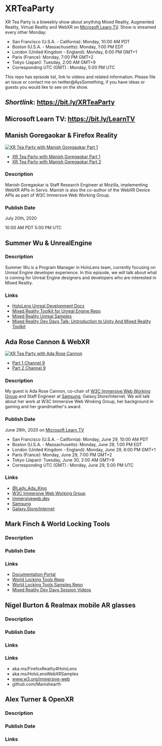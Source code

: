# XRTeaParty

XR Tea Party is a biweekly show about anything Mixed Reality, Augmented Reality, Virtual Reality and WebXR on [Microsoft Learn TV](https://bit.ly/LearnTV). Show is streamed every other Monday:

 - San Francisco (U.S.A. - California): Monday, 10:00 AM PDT
 - Boston (U.S.A. - Massachusetts): Monday, 1:00 PM EDT
 - London (United Kingdom - England): Monday, 6:00 PM GMT+1
 - Paris (France): Monday, 7:00 PM GMT+2
 - Tokyo (Japan): Tuesday, 2:00 AM GMT+9
 - Corresponding UTC (GMT) : Monday, 5:00 PM UTC

This repo has episode list, link to videos and related information. Please file an issue or contact me on twitter@AysSomething, if you have ideas or guests you would like to see on the show. 

## *Shortlink*: https://bit.ly/XRTeaParty
## Microsoft Learn TV: https://bit.ly/LearnTV


## Manish Goregaokar & Firefox Reality

[![XR Tea Party with Manish Goregaokar Part 1](http://img.youtube.com/vi/CDIPBFPsqYQ/0.jpg)](http://www.youtube.com/watch?v=CDIPBFPsqYQ)
- [XR Tea Party with Manish Goregaokar Part 1](https://channel9.msdn.com/Shows/LearnTV/XR-Tea-Party-Manish-Goregaokar-from-Firefox-Reality-Part-1?WT.mc_id=github-xrteaparty-ayyonet)
- [XR Tea Party with Manish Goregaokar Part 2](https://channel9.msdn.com/Shows/LearnTV/XR-Tea-Party-Manish-Goregaokar-from-Firefox-Reality-Part-2?WT.mc_id=github-xrteaparty-ayyonet)

### Description

Manish Goregaokar is Staff Research Engineer at Mozilla, implementing WebXR APIs in Servo. Manish is also the co-author of the WebXR Device APIs as part of W3C Immersive Web Working Group.

### Publish Date

July 20th, 2020

10:00 AM PDT
5:00 PM UTC


## Summer Wu & UnrealEngine

### Description

Summer Wu is a Program Manager in HoloLens team, currently focusing on Unreal Engine developer experience. In this episode, we will talk about what is coming for Unreal Engine designers and developers who are interested in Mixed Reality.

### Links

- [HoloLens Unreal Development Docs](http://bit.ly/HoloLensUnrealDev)
- [Mixed Reality Toolkit for Unreal Engine Repo](https://bit.ly/UnrealMRTKRepo)
- [Mixed Reality Unreal Samples](https://bit.ly/MixedRealityUnrealSamples)
- [Mixed Reality Dev Days Talk: Untroduction to Unity And Mixed Reality Toolkit](https://channel9.msdn.com/Shows/Docs-Mixed-Reality/Intro-to-Unreal--MRTK-for-HoloLens-2?WT.mc_id=github-xrteaparty-ayyonet)

## Ada Rose Cannon & WebXR 

[![XR Tea Party with Ada Rose Cannon](http://img.youtube.com/vi/nTK0_9rkHBE/0.jpg)](http://www.youtube.com/watch?v=nTK0_9rkHBE)
- [Part 1 Channel 9](https://channel9.msdn.com/Shows/LearnTV/XR-Tea-Party-Ada-Rose-Cannon--WebXR-Part-1)
- [Part 2 Channel 9](https://channel9.msdn.com/Shows/LearnTV/XR-Tea-Party-Ada-Rose-Cannon--WebXR-Part-2)

### Description

My guest is Ada Rose Cannon, co-chair of [W3C Immersive Web Working Group](www.w3.org/immersive-web/) and Staff Engineer at [Samsung](SamsungInter.net), Galaxy.Store/Internet. We will talk about her work at W3C Immersive Web Wroking Group, her background in gaming and her grandmather's award. 

### Publish Date

June 29th, 2020 on [Microsoft Learn TV](https://bit.ly/LearnTV)

 - San Francisco (U.S.A. - California): Monday, June 29, 10:00 AM PDT
 - Boston (U.S.A. - Massachusetts): Monday, June 29, 1:00 PM EDT
 - London (United Kingdom - England): Monday, June 29, 6:00 PM GMT+1
 - Paris (France): Monday, June 29, 7:00 PM GMT+2
 - Tokyo (Japan): Tuesday, June 30, 2:00 AM GMT+9
 - Corresponding UTC (GMT) : Monday, June 29, 5:00 PM UTC

### Links

- [@Lady_Ada_King](https://twitter.com/Lady_Ada_King) 
- [W3C Immersive Web Working Group](www.w3.org/immersive-web/)
- [immersiveweb.dev](https://immersiveweb.dev/)
- [Samsung](SamsungInter.net)
- [Galaxy.Store/Internet](Galaxy.Store/Internet)

## Mark Finch & World Locking Tools

### Description
### Publish Date
### Links

- [Documentation Portal](https://microsoft.github.io/MixedReality-WorldLockingTools-Unity/README.html)
- [World Locking Tools Repo](https://github.com/microsoft/MixedReality-WorldLockingTools-Unity)
- [World Locking Tools Samples Repo](https://github.com/microsoft/MixedReality-WorldLockingTools-Samples)
- [Mixed Reality Dev Days Session Videos](https://aka.ms/AA8lj77)

## Nigel Burton & Realmax mobile AR glasses

### Description
### Publish Date
### Links

### Links

* aka.ms/FirefoxReality4HoloLens
* aka.ms/HoloLensWebXRSamples
* www.w3.org/immersive-web
* github.com/Manishearth

## Alex Turner & OpenXR

### Description
### Publish Date
### Links
